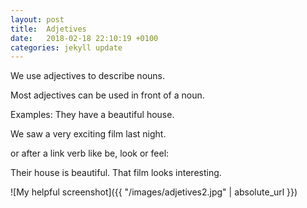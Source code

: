 ```yaml
---
layout: post
title:  Adjetives
date:   2018-02-18 22:10:19 +0100
categories: jekyll update
---
```

We use adjectives to describe nouns.

Most adjectives can be used in front of a noun.

Examples: 
They have a beautiful house.

We saw a very exciting film last night.

or after a link verb like be, look or feel:

Their house is beautiful.
That film looks interesting.

![My helpful screenshot]({{ "/images/adjetives2.jpg" | absolute_url }})
